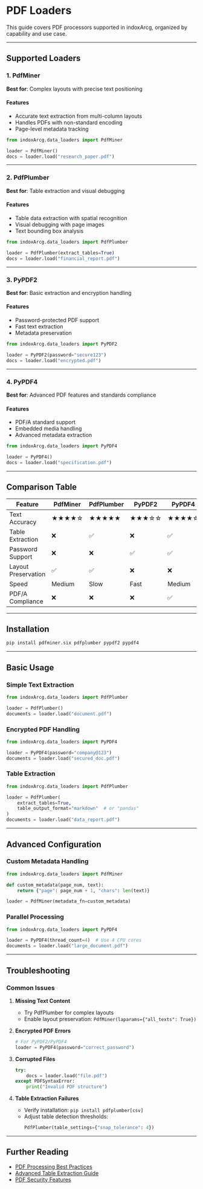 # PDF Loaders

This guide covers PDF processors supported in indoxArcg, organized by capability and use case.

---

## Supported Loaders

### 1. PdfMiner

**Best for**: Complex layouts with precise text positioning

#### Features

- Accurate text extraction from multi-column layouts
- Handles PDFs with non-standard encoding
- Page-level metadata tracking

```python
from indoxArcg.data_loaders import PdfMiner

loader = PdfMiner()
docs = loader.load("research_paper.pdf")
```

---

### 2. PdfPlumber

**Best for**: Table extraction and visual debugging

#### Features

- Table data extraction with spatial recognition
- Visual debugging with page images
- Text bounding box analysis

```python
from indoxArcg.data_loaders import PdfPlumber

loader = PdfPlumber(extract_tables=True)
docs = loader.load("financial_report.pdf")
```

---

### 3. PyPDF2

**Best for**: Basic extraction and encryption handling

#### Features

- Password-protected PDF support
- Fast text extraction
- Metadata preservation

```python
from indoxArcg.data_loaders import PyPDF2

loader = PyPDF2(password="secure123")
docs = loader.load("encrypted.pdf")
```

---

### 4. PyPDF4

**Best for**: Advanced PDF features and standards compliance

#### Features

- PDF/A standard support
- Embedded media handling
- Advanced metadata extraction

```python
from indoxArcg.data_loaders import PyPDF4

loader = PyPDF4()
docs = loader.load("specification.pdf")
```

---

## Comparison Table

| Feature             | PdfMiner | PdfPlumber | PyPDF2 | PyPDF4 |
| ------------------- | -------- | ---------- | ------ | ------ |
| Text Accuracy       | ★★★★☆    | ★★★★★      | ★★★☆☆  | ★★★★☆  |
| Table Extraction    | ❌       | ✅         | ❌     | ✅     |
| Password Support    | ❌       | ❌         | ✅     | ✅     |
| Layout Preservation | ✅       | ✅         | ❌     | ❌     |
| Speed               | Medium   | Slow       | Fast   | Medium |
| PDF/A Compliance    | ❌       | ❌         | ❌     | ✅     |

---

## Installation

```bash
pip install pdfminer.six pdfplumber pypdf2 pypdf4
```

---

## Basic Usage

### Simple Text Extraction

```python
from indoxArcg.data_loaders import PdfPlumber

loader = PdfPlumber()
documents = loader.load("document.pdf")
```

### Encrypted PDF Handling

```python
from indoxArcg.data_loaders import PyPDF4

loader = PyPDF4(password="company@123")
documents = loader.load("secured_doc.pdf")
```

### Table Extraction

```python
from indoxArcg.data_loaders import PdfPlumber

loader = PdfPlumber(
    extract_tables=True,
    table_output_format="markdown"  # or "pandas"
)
documents = loader.load("data_report.pdf")
```

---

## Advanced Configuration

### Custom Metadata Handling

```python
from indoxArcg.data_loaders import PdfMiner

def custom_metadata(page_num, text):
    return {"page": page_num + 1, "chars": len(text)}

loader = PdfMiner(metadata_fn=custom_metadata)
```

### Parallel Processing

```python
from indoxArcg.data_loaders import PyPDF4

loader = PyPDF4(thread_count=4)  # Use 4 CPU cores
documents = loader.load("large_document.pdf")
```

---

## Troubleshooting

### Common Issues

1. **Missing Text Content**

   - Try PdfPlumber for complex layouts
   - Enable layout preservation: `PdfMiner(laparams={"all_texts": True})`

2. **Encrypted PDF Errors**

   ```python
   # For PyPDF2/PyPDF4
   loader = PyPDF4(password="correct_password")
   ```

3. **Corrupted Files**

   ```python
   try:
       docs = loader.load("file.pdf")
   except PDFSyntaxError:
       print("Invalid PDF structure")
   ```

4. **Table Extraction Failures**
   - Verify installation: `pip install pdfplumber[csv]`
   - Adjust table detection thresholds:
     ```python
     PdfPlumber(table_settings={"snap_tolerance": 4})
     ```

---

## Further Reading

- [PDF Processing Best Practices](#)
- [Advanced Table Extraction Guide](#)
- [PDF Security Features](#)

```

```
